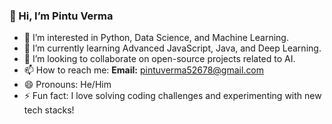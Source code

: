 ### 👋 Hi, I’m Pintu Verma  
- 👀 I’m interested in Python, Data Science, and Machine Learning.  
- 🌱 I’m currently learning Advanced JavaScript, Java, and Deep Learning.  
- 💞️ I’m looking to collaborate on open-source projects related to AI.  
- 📫 How to reach me: **Email:** pintuverma52678@gmail.com  
- 😄 Pronouns: He/Him  
- ⚡ Fun fact: I love solving coding challenges and experimenting with new tech stacks!  




